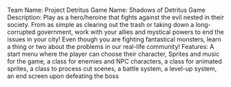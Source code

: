 Team Name: Project Detritus
Game Name: Shadows of Detritus
Game Description: Play as a hero/heroine that fights against the evil nested in their society. From as simple as clearing out the trash or taking down a long-corrupted government, work with your allies and mystical powers to end the issues in your city! Even though you are fighting fantastical monsters, learn a thing or two about the problems in our real-life community!
Features: A start menu where the player can choose their character, Sprites and music for the game, a class for enemies and NPC characters, a class for animated sprites, a class to process cut scenes, a battle system, a level-up system, an end screen upon defeating the boss
